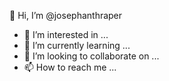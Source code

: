 👋 Hi, I’m @josephanthraper
- 👀 I’m interested in ...
- 🌱 I’m currently learning ...
- 💞️ I’m looking to collaborate on ...
- 📫 How to reach me ...

<!---
josephanthraper/josephanthraper is a ✨ special ✨ repository because its `README.md` (this file) appears on your GitHub profile.
You can click the Preview link to take a look at your changes.
--->
